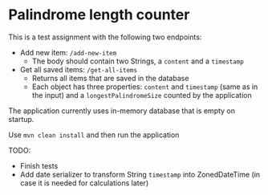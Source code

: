 # Palindrome length counter

This is a test assignment with the following two endpoints:

- Add new item: `/add-new-item`
  - The body should contain two Strings, a `content` and a `timestamp`
- Get all saved items: `/get-all-items`
  - Returns all items that are saved in the database
  - Each object has three properties: `content` and `timestamp` (same as in the input) and a `longestPalindromeSize` counted by the application

The application currently uses in-memory database that is empty on startup.

Use `mvn clean install` and then run the application

TODO:
- Finish tests
- Add date serializer to transform String `timestamp` into ZonedDateTime (in case it is needed for calculations later)



